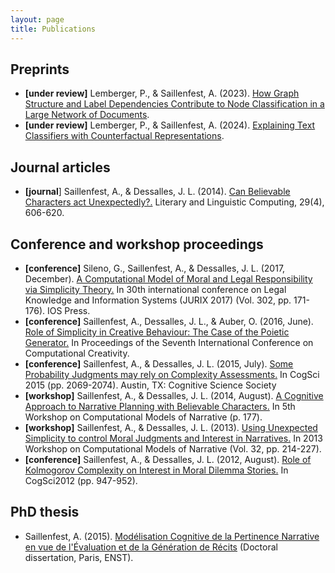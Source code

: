 ```yaml
---
layout: page
title: Publications
---
```


## Preprints
* **[under review]** Lemberger, P., & Saillenfest, A. (2023). [How Graph Structure and Label Dependencies Contribute to Node Classification in a Large Network of Documents](https://arxiv.org/abs/2304.01235).
* **[under review]** Lemberger, P., & Saillenfest, A. (2024). [Explaining Text Classifiers with Counterfactual Representations](https://arxiv.org/abs/2402.00711).

## Journal articles
* **[journal**] Saillenfest, A., & Dessalles, J. L. (2014). [Can Believable Characters act Unexpectedly?.](https://academic.oup.com/dsh/article-abstract/29/4/606/982697) Literary and Linguistic Computing, 29(4), 606-620.

## Conference and workshop proceedings
* **[conference]** Sileno, G., Saillenfest, A., & Dessalles, J. L. (2017, December). [A Computational Model of Moral and Legal Responsibility via Simplicity Theory.](https://ebooks.iospress.nl/publication/48059) In 30th international conference on Legal Knowledge and Information Systems (JURIX 2017) (Vol. 302, pp. 171-176). IOS Press.
* **[conference]** Saillenfest, A., Dessalles, J. L., & Auber, O. (2016, June). [Role of Simplicity in Creative Behaviour: The Case of the Poietic Generator.](http://www.computationalcreativity.net/iccc2016/wp-content/uploads/2016/01/Role-of-Simplicity-in-Creative-Behaviour.pdf) In Proceedings of the Seventh International Conference on Computational Creativity.
* **[conference]** Saillenfest, A., & Dessalles, J. L. (2015, July). [Some Probability Judgments may rely on Complexity Assessments.](https://cogsci.mindmodeling.org/2015/papers/0357/paper0357.pdf) In CogSci 2015 (pp. 2069-2074). Austin, TX: Cognitive Science Society
* **[workshop]** Saillenfest, A., & Dessalles, J. L. (2014, August). [A Cognitive Approach to Narrative Planning with Believable Characters.](https://d-nb.info/1056898585/34#page=189) In 5th Workshop on Computational Models of Narrative (p. 177).
* **[workshop]** Saillenfest, A., & Dessalles, J. L. (2013). [Using Unexpected Simplicity to control Moral Judgments and Interest in Narratives.](https://drops.dagstuhl.de/opus/volltexte/2013/4141/pdf/p214-saillenfest.pdf) In 2013 Workshop on Computational Models of Narrative (Vol. 32, pp. 214-227).
* **[conference]** Saillenfest, A., & Dessalles, J. L. (2012, August). [Role of Kolmogorov Complexity on Interest in Moral Dilemma Stories.](https://cogsci.mindmodeling.org/2012/papers/0172/paper0172.pdf) In CogSci2012 (pp. 947-952).

## PhD thesis
* Saillenfest, A. (2015). [Modélisation Cognitive de la Pertinence Narrative en vue de l'Évaluation et de la Génération de Récits](https://www.theses.fr/2015ENST0073) (Doctoral dissertation, Paris, ENST).
